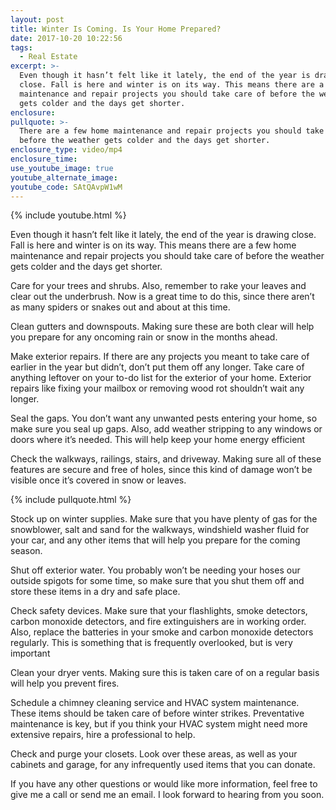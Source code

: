 ```yaml
---
layout: post
title: Winter Is Coming. Is Your Home Prepared?
date: 2017-10-20 10:22:56
tags:
  - Real Estate
excerpt: >-
  Even though it hasn’t felt like it lately, the end of the year is drawing
  close. Fall is here and winter is on its way. This means there are a few home
  maintenance and repair projects you should take care of before the weather
  gets colder and the days get shorter.
enclosure:
pullquote: >-
  There are a few home maintenance and repair projects you should take care of
  before the weather gets colder and the days get shorter.
enclosure_type: video/mp4
enclosure_time:
use_youtube_image: true
youtube_alternate_image:
youtube_code: SAtQAvpW1wM
---
```



{% include youtube.html %}

Even though it hasn’t felt like it lately, the end of the year is drawing close. Fall is here and winter is on its way. This means there are a few home maintenance and repair projects you should take care of before the weather gets colder and the days get shorter.

Care for your trees and shrubs. Also, remember to rake your leaves and clear out the underbrush. Now is a great time to do this, since there aren’t as many spiders or snakes out and about at this time.

Clean gutters and downspouts. Making sure these are both clear will help you prepare for any oncoming rain or snow in the months ahead.

Make exterior repairs. If there are any projects you meant to take care of earlier in the year but didn’t, don’t put them off any longer. Take care of anything leftover on your to-do list for the exterior of your home. Exterior repairs like fixing your mailbox or removing wood rot shouldn’t wait any longer.

Seal the gaps. You don’t want any unwanted pests entering your home, so make sure you seal up gaps. Also, add weather stripping to any windows or doors where it’s needed. This will help keep your home energy efficient

Check the walkways, railings, stairs, and driveway. Making sure all of these features are secure and free of holes, since this kind of damage won’t be visible once it’s covered in snow or leaves.

{% include pullquote.html %}

Stock up on winter supplies. Make sure that you have plenty of gas for the snowblower, salt and sand for the walkways, windshield washer fluid for your car, and any other items that will help you prepare for the coming season.

Shut off exterior water. You probably won’t be needing your hoses our outside spigots for some time, so make sure that you shut them off and store these items in a dry and safe place.

Check safety devices. Make sure that your flashlights, smoke detectors, carbon monoxide detectors, and fire extinguishers are in working order. Also, replace the batteries in your smoke and carbon monoxide detectors regularly. This is something that is frequently overlooked, but is very important

Clean your dryer vents. Making sure this is taken care of on a regular basis will help you prevent fires.

Schedule a chimney cleaning service and HVAC system maintenance. These items should be taken care of before winter strikes. Preventative maintenance is key, but if you think your HVAC system might need more extensive repairs, hire a professional to help.

Check and purge your closets. Look over these areas, as well as your cabinets and garage, for any infrequently used items that you can donate.

If you have any other questions or would like more information, feel free to give me a call or send me an email. I look forward to hearing from you soon.